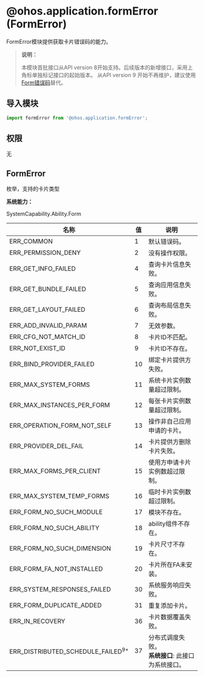 # @ohos.application.formError (FormError)

FormError模块提供获取卡片错误码的能力。

> **说明：**
>
> 本模块首批接口从API version 8开始支持。后续版本的新增接口，采用上角标单独标记接口的起始版本。
> 从API version 9 开始不再维护，建议使用[Form错误码](../errorcodes/errorcode-form.md)替代。

## 导入模块

```ts
import formError from '@ohos.application.formError';
```

## 权限

无

## FormError

枚举，支持的卡片类型

**系统能力：**

SystemCapability.Ability.Form

| 名称        | 值   | 说明         |
| ----------- | ---- | ------------ |
| ERR_COMMON       | 1    | 默认错误码。   |
| ERR_PERMISSION_DENY       | 2    | 没有操作权限。   |
| ERR_GET_INFO_FAILED      | 4    | 查询卡片信息失败。   |
| ERR_GET_BUNDLE_FAILED    | 5    | 查询应用信息失败。   |
| ERR_GET_LAYOUT_FAILED    | 6    | 查询布局信息失败。   |
| ERR_ADD_INVALID_PARAM     | 7    | 无效参数。   |
| ERR_CFG_NOT_MATCH_ID     | 8    | 卡片ID不匹配。  |
| ERR_NOT_EXIST_ID       | 9    | 卡片ID不存在。   |
| ERR_BIND_PROVIDER_FAILED       | 10    | 绑定卡片提供方失败。   |
| ERR_MAX_SYSTEM_FORMS      | 11    | 系统卡片实例数量超过限制。   |
| ERR_MAX_INSTANCES_PER_FORM     | 12    | 每张卡片实例数量超过限制。   |
| ERR_OPERATION_FORM_NOT_SELF     | 13    | 操作非自己应用申请的卡片。   |
| ERR_PROVIDER_DEL_FAIL       | 14    | 卡片提供方删除卡片失败。   |
| ERR_MAX_FORMS_PER_CLIENT       | 15    | 使用方申请卡片实例数超过限制。   |
| ERR_MAX_SYSTEM_TEMP_FORMS       | 16    | 临时卡片实例数超过限制。   |
| ERR_FORM_NO_SUCH_MODULE       | 17    | 模块不存在。   |
| ERR_FORM_NO_SUCH_ABILITY       | 18    | ability组件不存在。   |
| ERR_FORM_NO_SUCH_DIMENSION      | 19    | 卡片尺寸不存在。   |
| ERR_FORM_FA_NOT_INSTALLED      | 20    | 卡片所在FA未安装。   |
| ERR_SYSTEM_RESPONSES_FAILED        | 30    | 系统服务响应失败。   |
| ERR_FORM_DUPLICATE_ADDED        | 31    | 重复添加卡片。   |
| ERR_IN_RECOVERY    | 36    | 卡片数据覆盖失败。   |
| ERR_DISTRIBUTED_SCHEDULE_FAILED<sup>9+</sup> | 37 | 分布式调度失败。<br/>**系统接口**: 此接口为系统接口。  |

